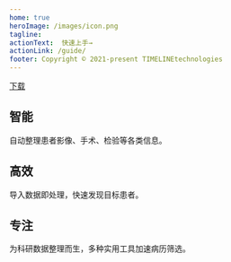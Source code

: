 ```yaml
---
home: true
heroImage: /images/icon.png
tagline: 
actionText:  快速上手→
actionLink: /guide/
footer: Copyright © 2021-present TIMELINEtechnologies
---
```


<div class="hero">
  <p class="description">
      <a href="/download/">下载</a>
  </p>
   <div class="features">
  <div class="feature">
    <h2>智能</h2>
    <p>自动整理患者影像、手术、检验等各类信息。</p>
  </div>
  <div class="feature">
    <h2>高效</h2>
    <p>导入数据即处理，快速发现目标患者。</p>
  </div>
  <div class="feature">
    <h2>专注</h2>
    <p> 为科研数据整理而生，多种实用工具加速病历筛选。</p>
  </div>
</div>
</div>